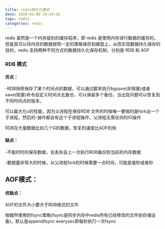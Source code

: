```yaml
---
title: redis持久化模式
date: 2020-03-09 19:54:42
tags: redis
categories: redis
---
```


redis 虽然是一个内存级别的缓存程序，即 redis 是使用内存进行数据的缓存的，但是其可以将内存的数据按照一定的策略保存到硬盘上，从而实现数据持久保存的目的，redis 支持两种不同方式的数据持久化保存机制，分别是 RDB 和 AOF

<!--more-->

### RDB 模式

#### 优点：

-RDB快照保存了某个时间点的数据，可以通过脚本执行bgsave(非阻塞)或者save(阻塞)命令自定义时间点北备份，可以保留多个备份，当出现问题可以恢复到不同时间点的版本。

可以最大化o的性能，因为父进程在保存RDB 文件的时候唯一要做的是fork出一个子进程，然后的-操作都会有这个子进程操作，父进程无需任何的IO操作

RDB在大量数据比如几个G的数据，恢复的速度比AOF的快

#### 缺点：

-不能时时的保存数据，会丢失自上一次执行RDB备份到当前的内存数据

-数据量非常大的时候，从父进程fork的时候需要一点时间，可能是毫秒或者秒

## AOF模式：

#### 优缺点：

AOF的文件大小要大于RDB格式的文件

根据所使用的fsync策略(fsync是同步内存中redis所有已经修改的文件到存储设备)，默认是appendfsync everysec即每秒执行一次fsync